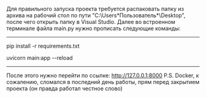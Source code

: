Для правильного запуска проекта требуется распаковать папку 
из архива на рабочий стол по пути "C:\Users\*Пользователь*\Desktop", после чего открыть папку в Visual Studio. 
Далее во встроенном терминале файла main.py нужно прописать следующие команды:
________________________________________________________________________________________________________________________________
pip install -r requirements.txt

uvicorn main:app --reload
________________________________________________________________________________________________________________________________
После этого нужно перейти по ссылке: http://127.0.0.1:8000
P.S. Docker, к сожалению, сломался в последний день работы, прям перед закрытием проекта (он правда работал честное слово)
